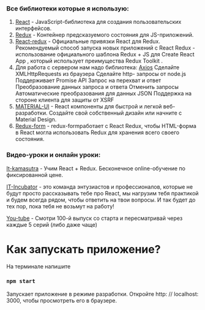 ### Все библиотеки которые я использую:

1) [React](https://ru.reactjs.org/) - JavaScript-библиотека для создания пользовательских интерфейсов. 
2) [Redux](https://redux.js.org/) - Контейнер предсказуемого состояния для JS-приложений.
3) [React-redux](https://www.npmjs.com/package/react-redux) - Официальные привязки React для Redux. Рекомендуемый способ запуска новых приложений с React Redux - использование официального шаблона Redux + JS для Create React App , который использует преимущества Redux Toolkit .
4) Для работа с сервером нам  надо библиотека: [Axios](https://www.npmjs.com/package/axios#features)
Сделайте XMLHttpRequests из браузера
Сделайте http- запросы от node.js
Поддерживает Promise API
Запрос на перехват и ответ
Преобразование данных запроса и ответа
Отменить запросы
Автоматические преобразования для данных JSON
Поддержка на стороне клиента для защиты от XSRF
5) [MATERIAL-UI](https://material-ui.com/ru/) - React компоненты для быстрой и легкой веб-разработки. Создайте свой собственный дизайн или начните с Material Design.
6) [Redux-form](https://www.npmjs.com/package/redux-form) - redux-formработает с React Redux, чтобы HTML-форма в React могла использовать Redux для хранения всего своего состояния.

### Видео-уроки и онлайн уроки: 
[It-kamasutra](https://it-kamasutra.com/) - Учим React + Redux. Бесконечное online-обучение по фиксированной цене. 

[IT-Incubator](https://it-incubator.by/) - это команда энтузиастов и профессионалов, которые не будут просто рассказывать тебе про React, мы нагрузим тебя практикой и будем всегда рядом, чтобы ответить на твои вопросы. И так будет до тех пор, пока тебя не возьмут на работу!

[You-tube](https://www.youtube.com/watch?v=gb7gMluAeao&list=PLcvhF2Wqh7DNVy1OCUpG3i5lyxyBWhGZ8) -  Смотри 100-й выпуск со старта и пересматривай через каждые 5 серий (либо даже чаще)

# Как запускать приложение?

На терминале напишите 
### `npm start` 

Запускает приложение в режиме разработки. 
Откройте http: // localhost: 3000, чтобы просмотреть его в браузере.
